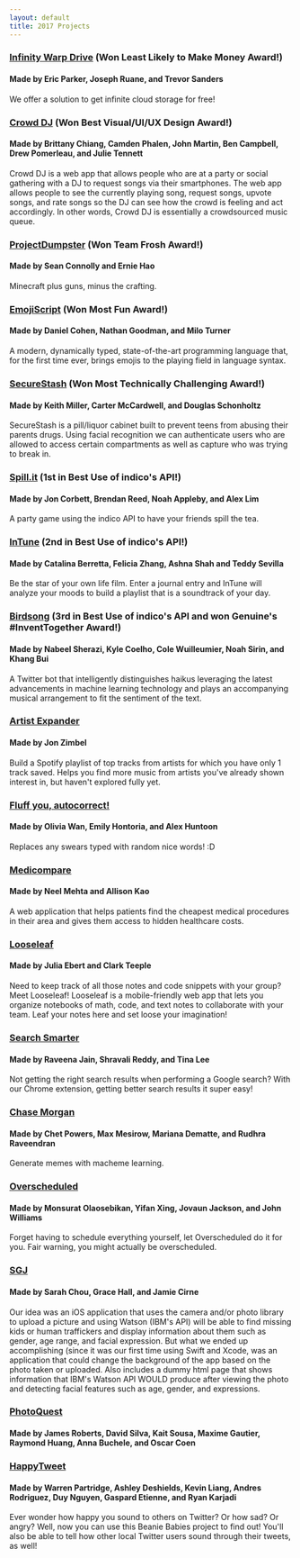 ```yaml
---
layout: default
title: 2017 Projects
---
```


### [Infinity Warp Drive](https://github.com/jeruane/infinitecloudstorage) (Won Least Likely to Make Money Award!) ###

#### Made by Eric Parker, Joseph Ruane, and Trevor Sanders ####

We offer a solution to get infinite cloud storage for free!

### [Crowd DJ](https://github.com/crowddj/crowddj-react) (Won Best Visual/UI/UX Design Award!) ###

#### Made by Brittany Chiang, Camden Phalen, John Martin, Ben Campbell, Drew Pomerleau, and Julie Tennett ####

Crowd DJ is a web app that allows people who are at a party or social gathering with a DJ to request songs via their smartphones. The web app allows people to see the currently playing song, request songs, upvote songs, and rate songs so the DJ can see how the crowd is feeling and act accordingly. In other words, Crowd DJ is essentially a crowdsourced music queue.

### [ProjectDumpster](https://github.com/seanolly/ProjectDumpster) (Won Team Frosh Award!) ###

#### Made by Sean Connolly and Ernie Hao ####

Minecraft plus guns, minus the crafting.

### [EmojiScript](https://dan3944.github.io/emojiscript/) (Won Most Fun Award!) ###

#### Made by Daniel Cohen, Nathan Goodman, and Milo Turner ####

A modern, dynamically typed, state-of-the-art programming language that, for the first time ever, brings emojis to the playing field in language syntax.

### [SecureStash](https://github.com/keithemiller/beanpot) (Won Most Technically Challenging Award!) ###

#### Made by Keith Miller, Carter McCardwell, and Douglas Schonholtz ####

SecureStash is a pill/liquor cabinet built to prevent teens from abusing their parents drugs. Using facial recognition we can authenticate users who are allowed to access certain compartments as well as capture who was trying to break in.

### [Spill.it](https://github.com/breedy231/spillit) (1st in Best Use of indico's API!) ###

#### Made by Jon Corbett, Brendan Reed, Noah Appleby, and Alex Lim ####

A party game using the indico API to have your friends spill the tea.

### [InTune](https://github.com/feliciazhang/in-tune) (2nd in Best Use of indico's API!) ###

#### Made by Catalina Berretta, Felicia Zhang, Ashna Shah and Teddy Sevilla ####

Be the star of your own life film. Enter a journal entry and InTune will analyze your moods to build a playlist that is a soundtrack of your day.

### [Birdsong](https://github.com/wet-cole/birdsongbot) (3rd in Best Use of indico's API and won Genuine's #InventTogether Award!) ###

#### Made by Nabeel Sherazi, Kyle Coelho, Cole Wuilleumier, Noah Sirin, and Khang Bui ####

A Twitter bot that intelligently distinguishes haikus leveraging the latest advancements in machine learning technology and plays an accompanying musical arrangement to fit the sentiment of the text.

### [Artist Expander](https://github.com/jzimbel/artist-expander) ###

#### Made by Jon Zimbel ####

Build a Spotify playlist of top tracks from artists for which you have only 1 track saved. Helps you find more music from artists you've already shown interest in, but haven't explored fully yet.

### [Fluff you, autocorrect!](https://github.com/hontoriae/autocorrect) ###

#### Made by Olivia Wan, Emily Hontoria, and Alex Huntoon ####

Replaces any swears typed with random nice words! :D

### [Medicompare](https://github.com/CodingItForward/medicompare) ###

#### Made by Neel Mehta and Allison Kao ####

A web application that helps patients find the cheapest medical procedures in their area and gives them access to hidden healthcare costs.

### [Looseleaf](http://looseleaf-app.herokuapp.com/) ###

#### Made by Julia Ebert and Clark Teeple ####

Need to keep track of all those notes and code snippets with your group? Meet Looseleaf! Looseleaf is a mobile-friendly web app that lets you organize notebooks of math, code, and text notes to collaborate with your team. Leaf your notes here and set loose your imagination!

### [Search Smarter](https://github.com/l-tn3314/SearchSmarterChromeExtension) ###

#### Made by Raveena Jain, Shravali Reddy, and Tina Lee ####

Not getting the right search results when performing a Google search? With our Chrome extension, getting better search results it super easy!

### [Chase Morgan](https://github.com/xPowerz/Chase-Morgan) ###

#### Made by Chet Powers, Max Mesirow, Mariana Dematte, and Rudhra Raveendran ####

Generate memes with macheme learning.

### [Overscheduled](https://github.com/monsuratolaosebikan/overscheduled/) ###

#### Made by Monsurat Olaosebikan, Yifan Xing, Jovaun Jackson, and John Williams ####

Forget having to schedule everything yourself, let Overscheduled do it for you. Fair warning, you might actually be overscheduled.

### [SGJ](https://github.com/sarahchou/AgeRecognition) ###

#### Made by Sarah Chou, Grace Hall, and Jamie Cirne ####

Our idea was an iOS application that uses the camera and/or photo library to upload a picture and using Watson (IBM's API) will be able to find missing kids or human traffickers and display information about them such as gender, age range, and facial expression. But what we ended up accomplishing (since it was our first time using Swift and Xcode, was an application that could change the background of the app based on the photo taken or uploaded. Also includes a dummy html page that shows information that IBM's Watson API WOULD produce after viewing the photo and detecting facial features such as age, gender, and expressions.

### [PhotoQuest](https://github.com/ray10102/HackBeanpot-2017-Photo-Quest) ###

#### Made by James Roberts, David Silva, Kait Sousa, Maxime Gautier, Raymond Huang, Anna Buchele, and Oscar Coen ####

### [HappyTweet](https://github.com/Arod15/HappyTweet) ###

#### Made by Warren Partridge, Ashley Deshields, Kevin Liang, Andres Rodriguez, Duy Nguyen, Gaspard Etienne, and Ryan Karjadi ####

Ever wonder how happy you sound to others on Twitter? Or how sad? Or angry? Well, now you can use this Beanie Babies project to find out! You'll also be able to tell how other local Twitter users sound through their tweets, as well!
